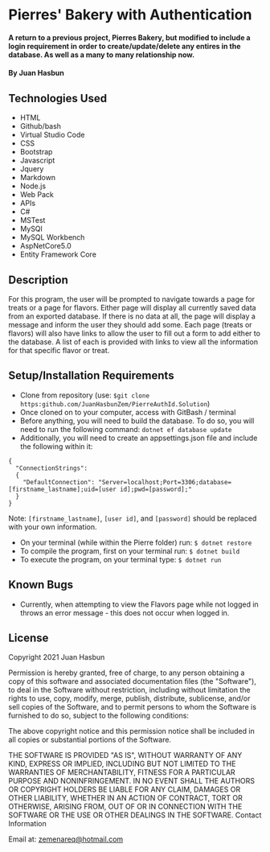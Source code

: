 # Pierres' Bakery with Authentication

#### A return to a previous project, Pierres Bakery, but modified to include a login requirement in order to create/update/delete any entires in the database. As well as a many to many relationship now.

#### By Juan Hasbun

## Technologies Used

   * HTML
   * Github/bash
   * Virtual Studio Code
   * CSS
   * Bootstrap
   * Javascript
   * Jquery
   * Markdown
   * Node.js
   * Web Pack
   * APIs
   * C#
   * MSTest
   * MySQl
   * MySQL Workbench
   * AspNetCore5.0
   * Entity Framework Core

## Description

For this program, the user will be prompted to navigate towards a page for treats or a page for flavors. Either page will display all currently saved data from an exported database. If there is no data at all, the page will display a message and inform the user they should add some.  Each page (treats or flavors) will also have links to allow the user to fill out a form to add either to the database.  A list of each is provided with links to view all the information for that specific flavor or treat.


## Setup/Installation Requirements

   * Clone from repository (use: `$git clone https:github.com/JuanHasbunZem/PierreAuthId.Solution`)
   * Once cloned on to your computer, access with GitBash / terminal
   * Before anything, you will need to build the database. To do so, you will need to run the following command: `dotnet ef database update`
  * Additionally, you will need to create an appsettings.json file and include the following within it:
  ```
  {
    "ConnectionStrings": 
    {
      "DefaultConnection": "Server=localhost;Port=3306;database=[firstname_lastname];uid=[user id];pwd=[password];"
    }
  }
```  
Note: `[firstname_lastname]`, `[user id]`, and `[password]` should be replaced with your own information.

   * On your terminal (while within the Pierre folder) run: `$ dotnet restore`
   * To compile the program, first on your terminal run: `$ dotnet build`
   * To execute the program, on your terminal type: `$ dotnet run`
  

## Known Bugs

* Currently, when attempting to view the Flavors page while not logged in throws an error message - this does not occur when logged in.

## License

Copyright 2021 Juan Hasbun

Permission is hereby granted, free of charge, to any person obtaining a copy of this software and associated documentation files (the "Software"), to deal in the Software without restriction, including without limitation the rights to use, copy, modify, merge, publish, distribute, sublicense, and/or sell copies of the Software, and to permit persons to whom the Software is furnished to do so, subject to the following conditions:

The above copyright notice and this permission notice shall be included in all copies or substantial portions of the Software.

THE SOFTWARE IS PROVIDED "AS IS", WITHOUT WARRANTY OF ANY KIND, EXPRESS OR IMPLIED, INCLUDING BUT NOT LIMITED TO THE WARRANTIES OF MERCHANTABILITY, FITNESS FOR A PARTICULAR PURPOSE AND NONINFRINGEMENT. IN NO EVENT SHALL THE AUTHORS OR COPYRIGHT HOLDERS BE LIABLE FOR ANY CLAIM, DAMAGES OR OTHER LIABILITY, WHETHER IN AN ACTION OF CONTRACT, TORT OR OTHERWISE, ARISING FROM, OUT OF OR IN CONNECTION WITH THE SOFTWARE OR THE USE OR OTHER DEALINGS IN THE SOFTWARE.
Contact Information

Email at: [zemenareq@hotmail.com](zemenareq@hotmail.com) 
